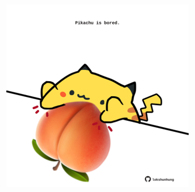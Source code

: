 <!-- built at 07/03/2022, 16:01:05 UTC -->
<p align="center">
  <img width="500" height="500" src="./ReadmeImage.svg">
</p>
